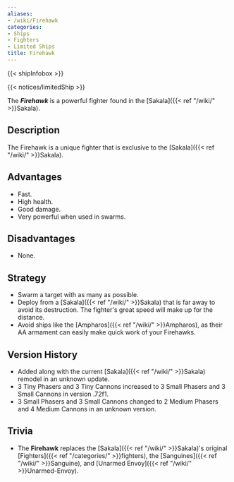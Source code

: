```yaml
---
aliases:
- /wiki/Firehawk
categories:
- Ships
- Fighters
- Limited Ships
title: Firehawk
---  
```


{{< shipInfobox >}}   

{{< notices/limitedShip >}} 

The **_Firehawk_** is a powerful fighter found in the [Sakala]({{< ref "/wiki/" >}}Sakala).

## Description

The Firehawk is a unique fighter that is exclusive to the [Sakala]({{< ref "/wiki/" >}}Sakala).

## Advantages

- Fast.
- High health.
- Good damage.
- Very powerful when used in swarms.

## Disadvantages

- None.

## Strategy

- Swarm a target with as many as possible.
- Deploy from a [Sakala]({{< ref "/wiki/" >}}Sakala) that is far away to avoid its destruction. The fighter's great speed will make up for the distance.
- Avoid ships like the [Ampharos]({{< ref "/wiki/" >}}Ampharos), as their AA armament can easily make quick work of your Firehawks.

## Version History 

- Added along with the current [Sakala]({{< ref "/wiki/" >}}Sakala) remodel in an unknown update.
- 3 Tiny Phasers and 3 Tiny Cannons increased to 3 Small Phasers and 3 Small Cannons in version .72f1.
- 3 Small Phasers and 3 Small Cannons changed to 2 Medium Phasers and 4 Medium Cannons in an unknown version.

## Trivia

- The **Firehawk** replaces the [Sakala]({{< ref "/wiki/" >}}Sakala)'s original [Fighters]({{< ref "/categories/" >}}fighters), the [Sanguines]({{< ref "/wiki/" >}}Sanguine), and [Unarmed Envoy]({{< ref "/wiki/" >}}Unarmed-Envoy).